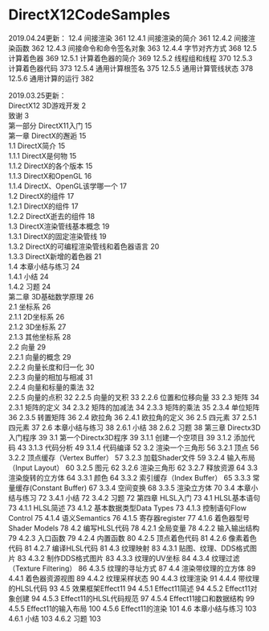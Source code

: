 # DirectX12CodeSamples

2019.04.24更新： 
12.4 间接渲染	361 
12.4.1	间接渲染的简介	361 
12.4.2	间接渲染函数	362 
12.4.3	间接命令和命令签名对象	363 
12.4.4	字节对齐方式	368 
12.5 计算着色器	369 
12.5.1	计算着色器的简介	369 
12.5.2	线程组和线程	370 
12.5.3	计算着色器代码	373 
12.5.4	通用计算根签名	375 
12.5.5	通用计算管线状态	378 
12.5.6	通用计算的运行	382 


2019.03.25更新：  
DirectX12 3D游戏开发	2  
致谢	3  
第一部分 DirectX11入门	15  
第一章 DirectX的邂逅	15  
1.1 DirectX简介	15  
1.1.1	DirectX是何物	15  
1.1.2	DirectX的各个版本	15  
1.1.3	DirectX和OpenGL	16  
1.1.4	DirectX、OpenGL该学哪一个	17  
1.2 DirectX的组件	17  
1.2.1	DirectX的组件	17  
1.2.2	DirectX逝去的组件	18  
1.3 DirectX渲染管线基本概念	19  
1.3.1	DirectX的固定渲染管线	19  
1.3.2	DirectX的可编程渲染管线和着色器语言	20  
1.3.3	DirectX新增的着色器	21  
1.4 本章小结与练习	24  
1.4.1	小结	24  
1.4.2	习题	24  
第二章 3D基础数学原理	26  
2.1 坐标系	26  
2.1.1	2D坐标系	26  
2.1.2	3D坐标系	27  
2.1.3	其他坐标系	28  
2.2	向量	29  
2.2.1 向量的概念	29  
2.2.2 向量长度和归一化	30  
2.2.3 向量的相加与相减	31  
2.2.4 向量和标量的乘法	32  
2.2.5 向量的点积	32 
2.2.5 向量的叉积	33 
2.2.6 位置和位移向量	33 
2.3 矩阵	34 
2.3.1	矩阵的定义	34 
2.3.2	矩阵的加减法	34 
2.3.3	矩阵的乘法	35 
2.3.4	单位矩阵	36 
2.3.5	转置矩阵	36 
2.4 欧拉角	36 
2.4.1	欧拉角的定义	36 
2.5 四元素	37 
2.5.1	四元素	37 
2.6 本章小结与练习	38 
2.6.1	小结	38 
2.6.2	习题	38 
第三章 Directx3D入门程序	39 
3.1 第一个Directx3D程序	39 
3.1.1	创建一个空项目	39 
3.1.2	添加代码	43 
3.1.3	代码分析	49 
3.1.4	代码编译	52 
3.2 渲染一个三角形	56 
3.2.1	顶点	56 
3.2.2	顶点缓存（Vertex Buffer）	57 
3.2.3	加载Shader文件	59 
3.2.4	输入布局（Input Layout）	60 
3.2.5	图元	62 
3.2.6	渲染三角形	62 
3.2.7	释放资源	64 
3.3 渲染旋转的立方体	64 
3.3.1	颜色	64 
3.3.2	索引缓存（Index Buffer）	65 
3.3.3	常量缓存(Constant Buffer)	67 
3.3.4	空间变换	68 
3.3.5	渲染立方体	70 
3.4 本章小结与练习	72 
3.4.1	小结	72 
3.4.2	习题	72 
第四章 HLSL入门	73 
4.1 HLSL基本语句	73 
4.1.1	HLSL简述	73 
4.1.2	基本数据类型Data Types	73 
4.1.3	控制语句Flow Control	75 
4.1.4	语义Semantics	76 
4.1.5	寄存器register	77 
4.1.6	着色器型号Shader Models	78 
4.2	编写HLSL代码	78 
4.2.1	全局变量	78 
4.2.2	输入输出结构	79 
4.2.3	入口函数	79 
4.2.4	内置函数	80 
4.2.5	顶点着色代码	81 
4.2.6	像素着色代码	81 
4.2.7	编译HLSL代码	81 
4.3	纹理映射	83 
4.3.1	贴图、纹理、DDS格式图片	83 
4.3.2	制作DDS格式图片	83 
4.3.3	纹理的UV坐标	84 
4.3.4	纹理过滤（Texture Filtering）	86 
4.3.5	纹理的寻址方式	87 
4.4 渲染带纹理的立方体	89 
4.4.1	着色器资源视图	89 
4.4.2	纹理采样状态	90 
4.4.3	纹理渲染	91
4.4.4	带纹理的HLSL代码	93
4.5 效果框架Effect11	94
4.5.1	Effect11简述	94
4.5.2	Effect11对象创建	94
4.5.3	Effect11的HLSL代码规范	97
4.5.4	Effect11接口和数据结构	99
4.5.5	Effect11的输入布局	100
4.5.6	Effect11的渲染	101
4.6 本章小结与练习	103
4.6.1	小结	103
4.6.2	习题	103
